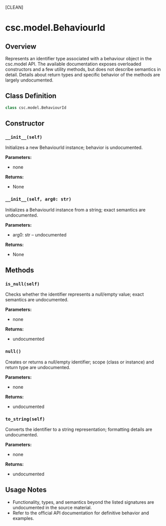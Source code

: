 [CLEAN]

# csc.model.BehaviourId

## Overview
Represents an identifier type associated with a behaviour object in the csc.model API. The available documentation exposes overloaded constructors and a few utility methods, but does not describe semantics in detail. Details about return types and specific behavior of the methods are largely undocumented.

## Class Definition
```python
class csc.model.BehaviourId
```

## Constructor

### `__init__(self)`
Initializes a new BehaviourId instance; behavior is undocumented.

**Parameters:**
- none

**Returns:**
- None

### `__init__(self, arg0: str)`
Initializes a BehaviourId instance from a string; exact semantics are undocumented.

**Parameters:**
- arg0: str – undocumented

**Returns:**
- None

## Methods

### `is_null(self)`
Checks whether the identifier represents a null/empty value; exact semantics are undocumented.

**Parameters:**
- none

**Returns:**
- undocumented

### `null()`
Creates or returns a null/empty identifier; scope (class or instance) and return type are undocumented.

**Parameters:**
- none

**Returns:**
- undocumented

### `to_string(self)`
Converts the identifier to a string representation; formatting details are undocumented.

**Parameters:**
- none

**Returns:**
- undocumented

## Usage Notes
- Functionality, types, and semantics beyond the listed signatures are undocumented in the source material.
- Refer to the official API documentation for definitive behavior and examples.

